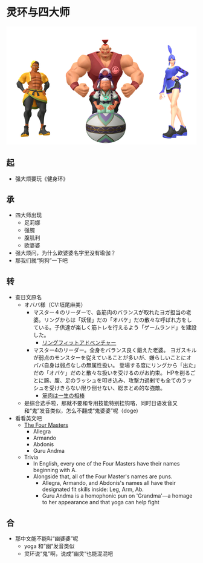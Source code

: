 # 灵环与四大师

![Four masters](./img/Four_masters.png)

## 起
- 强大烦要玩《健身环》

## 承
- 四大师出现
    - 足莉娜
    - 强腕
    - 腹肌利
    - 欧婆婆
- 强大烦问，为什么欧婆婆名字里没有瑜伽？
- 那我们就“狗狗”一下吧

## 转
- 查日文原名
    - オババ様（CV:垣尾麻美）
        - マスター４のリーダーで、各筋肉のバランスが取れたヨガ担当の老婆。リングからは「妖怪」だの「オバケ」だの散々な呼ばれ方をしている。子供達が楽しく筋トレを行えるよう「ゲームランド」を建設した。
            - [リングフィットアドベンチャー](https://dic.pixiv.net/a/%E3%83%AA%E3%83%B3%E3%82%B0%E3%83%95%E3%82%A3%E3%83%83%E3%83%88%E3%82%A2%E3%83%89%E3%83%99%E3%83%B3%E3%83%81%E3%83%A3%E3%83%BC)
        - マスター4のリーダー。全身をバランス良く鍛えた老婆。 ヨガスキルが弱点のモンスターを従えていることが多いが、嫌らしいことにオババ自身は弱点なしの無属性扱い。 登場する度にリングから「出た」だの「オバケ」だのと散々な扱いを受けるのがお約束。 HPを削るごとに腕、腹、足のラッシュを叩き込み、攻撃力過剰でも全てのラッシュを受けきらない限り倒せない、総まとめ的な強敵。
            - [筋肉は一生の相棒](https://w.atwiki.jp/aniwotawiki/pages/47276.html)
    - 是综合选手啦，那就不要和专用技能特别挂钩咯，同时日语发音又和“鬼”发音类似，怎么不翻成“鬼婆婆”呢（doge)
- 看看英文吧
    - [The Four Masters](https://ringfitadventure.fandom.com/wiki/The_Four_Masters)
        - Allegra
        - Armando
        - Abdonis
        - Guru Andma
    - Trivia
        - In English, every one of the Four Masters have their names beginning with A.
        - Alongside that, all of the Four Master's names are puns.
            - Allegra, Armando, and Abdonis's names all have their designated fit skills inside: Leg, Arm, Ab.
            - Guru Andma is a homophonic pun on 'Grandma'—a homage to her appearance and that yoga can help fight

## 合
- 那中文能不能叫“幽婆婆”呢
    - yoga 和”幽“发音类似
    - 灵环说“鬼”啊，说成”幽灵“也能混混吧